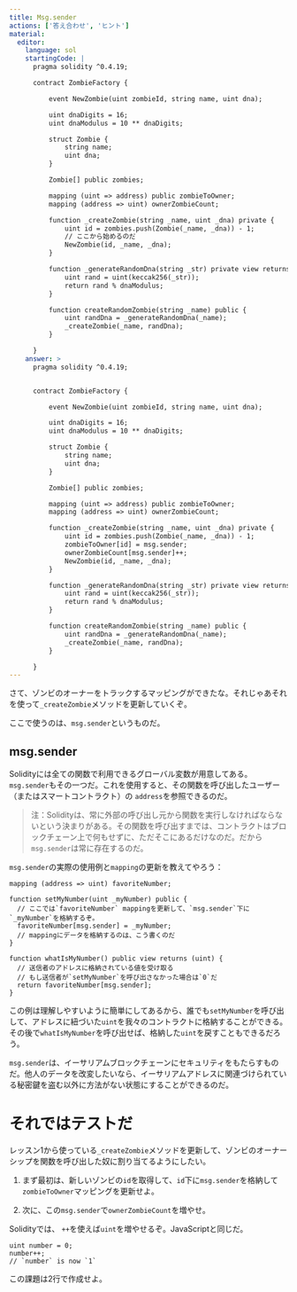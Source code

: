 ```yaml
---
title: Msg.sender
actions: ['答え合わせ', 'ヒント']
material:
  editor:
    language: sol
    startingCode: |
      pragma solidity ^0.4.19;

      contract ZombieFactory {

          event NewZombie(uint zombieId, string name, uint dna);

          uint dnaDigits = 16;
          uint dnaModulus = 10 ** dnaDigits;

          struct Zombie {
              string name;
              uint dna;
          }

          Zombie[] public zombies;

          mapping (uint => address) public zombieToOwner;
          mapping (address => uint) ownerZombieCount;

          function _createZombie(string _name, uint _dna) private {
              uint id = zombies.push(Zombie(_name, _dna)) - 1;
              // ここから始めるのだ
              NewZombie(id, _name, _dna);
          }

          function _generateRandomDna(string _str) private view returns (uint) {
              uint rand = uint(keccak256(_str));
              return rand % dnaModulus;
          }

          function createRandomZombie(string _name) public {
              uint randDna = _generateRandomDna(_name);
              _createZombie(_name, randDna);
          }

      }
    answer: >
      pragma solidity ^0.4.19;


      contract ZombieFactory {

          event NewZombie(uint zombieId, string name, uint dna);

          uint dnaDigits = 16;
          uint dnaModulus = 10 ** dnaDigits;

          struct Zombie {
              string name;
              uint dna;
          }

          Zombie[] public zombies;

          mapping (uint => address) public zombieToOwner;
          mapping (address => uint) ownerZombieCount;

          function _createZombie(string _name, uint _dna) private {
              uint id = zombies.push(Zombie(_name, _dna)) - 1;
              zombieToOwner[id] = msg.sender;
              ownerZombieCount[msg.sender]++;
              NewZombie(id, _name, _dna);
          }

          function _generateRandomDna(string _str) private view returns (uint) {
              uint rand = uint(keccak256(_str));
              return rand % dnaModulus;
          }

          function createRandomZombie(string _name) public {
              uint randDna = _generateRandomDna(_name);
              _createZombie(_name, randDna);
          }

      }
---
```


さて、ゾンビのオーナーをトラックするマッピングができたな。それじゃあそれを使って`_createZombie`メソッドを更新していくぞ。

ここで使うのは、`msg.sender`というものだ。

## msg.sender

Solidityには全ての関数で利用できるグローバル変数が用意してある。`msg.sender`もその一つだ。これを使用すると、その関数を呼び出したユーザー（またはスマートコントラクト）の `address`を参照できるのだ。

> 注：Solidityは、常に外部の呼び出し元から関数を実行しなければならないという決まりがある。その関数を呼び出すまでは、コントラクトはブロックチェーン上で何もせずに、ただそこにあるだけなのだ。だから`msg.sender`は常に存在するのだ。

`msg.sender`の実際の使用例と`mapping`の更新を教えてやろう：

```
mapping (address => uint) favoriteNumber;

function setMyNumber(uint _myNumber) public {
  // ここでは`favoriteNumber` mappingを更新して、`msg.sender`下に`_myNumber`を格納するぞ。
  favoriteNumber[msg.sender] = _myNumber;
  // mappingにデータを格納するのは、こう書くのだ
}

function whatIsMyNumber() public view returns (uint) {
  // 送信者のアドレスに格納されている値を受け取る
  // もし送信者が`setMyNumber`を呼び出さなかった場合は`0`だ
  return favoriteNumber[msg.sender];
}
```

この例は理解しやすいように簡単にしてあるから、誰でも`setMyNumber`を呼び出して、アドレスに紐づいた`uint`を我々のコントラクトに格納することができる。その後で`whatIsMyNumber`を呼び出せば、格納した`uint`を戻すこともできるだろう。

`msg.sender`は、イーサリアムブロックチェーンにセキュリティをもたらすものだ。他人のデータを改変したいなら、イーサリアムアドレスに関連づけられている秘密鍵を盗む以外に方法がない状態にすることができるのだ。

# それではテストだ

レッスン1から使っている`_createZombie`メソッドを更新して、ゾンビのオーナーシップを関数を呼び出した奴に割り当てるようにしたい。

1. まず最初は、新しいゾンビの`id`を取得して、`id`下に`msg.sender`を格納して`zombieToOwner`マッピングを更新せよ。

2. 次に、この`msg.sender`で`ownerZombieCount`を増やせ。

Solidityでは、 `++`を使えば`uint`を増やせるぞ。JavaScriptと同じだ。

```
uint number = 0;
number++;
// `number` is now `1`
```
この課題は2行で作成せよ。
